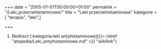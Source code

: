 +++
date = "2005-01-01T00:00:00+01:00"
permalink = "/Leki_przeciwhistaminowe/"
title = "Leki przeciwhistaminowe"
kategorie = [ "terapia", "leki",]

+++

1.  Redirect [:kategoria:leki antyhistaminowe]({{< relref "atopedia/Leki_antyhistaminowe.md" >}} "wikilink")
